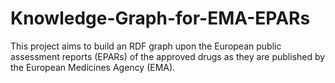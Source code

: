 # Knowledge-Graph-for-EMA-EPARs
This project aims to build an RDF graph upon the European public assessment reports (EPARs) of the approved drugs as they are published by the European Medicines Agency (EMA).
